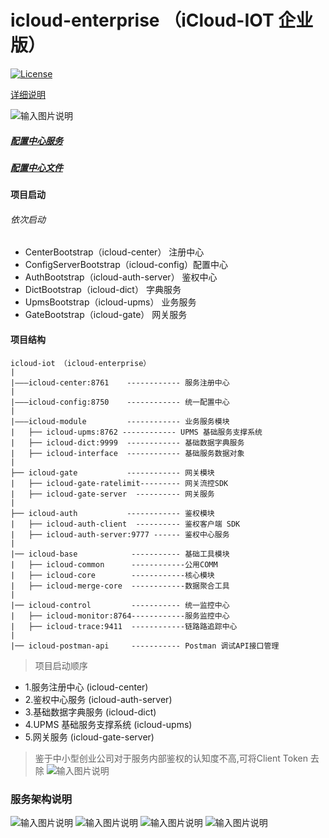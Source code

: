 # icloud-enterprise （iCloud-IOT 企业版）

[![License](https://img.shields.io/badge/License-Apache%202.0-blue.svg)](https://opensource.org/licenses/Apache-2.0)

[详细说明](https://gitee.com/icloud-iot/icloud-enterprise/wikis/%20iCloud-IOT%20%E4%BC%81%E4%B8%9A%E7%89%88%E9%A1%B9%E7%9B%AE%E8%BF%9B%E5%BA%A6%E8%AF%B4%E6%98%8E)

![输入图片说明](https://images.gitee.com/uploads/images/2019/0905/173321_41c3dba6_1468963.png "屏幕截图.png")

##### [配置中心服务](https://gitee.com/icloud-iot/icloud-config)
##### [配置中心文件](https://gitee.com/icloud-iot/icloud-enterprise/tree/master/icloud-config)

#### 项目启动
###### 依次启动
- CenterBootstrap（icloud-center）  	       注册中心
- ConfigServerBootstrap（icloud-config）配置中心
- AuthBootstrap（icloud-auth-server）         鉴权中心
- DictBootstrap（icloud-dict）    		        字典服务
- UpmsBootstrap（icloud-upms）                              业务服务
- GateBootstrap（icloud-gate）                              网关服务

#### 项目结构
	icloud-iot （icloud-enterprise）
	| 
	|———icloud-center:8761    ------------ 服务注册中心
	|
	|———icloud-config:8750    ------------ 统一配置中心
	|
	|———icloud-module    	  ------------ 业务服务模块
	|	├── icloud-upms:8762 ------------ UPMS 基础服务支撑系统       
	|	├── icloud-dict:9999  ------------ 基础数据字典服务
	|	├── icloud-interface  ------------ 基础服务数据对象
	|
	├── icloud-gate           ------------ 网关模块
	|	├── icloud-gate-ratelimit--------- 网关流控SDK
	|	├── icloud-gate-server  ---------- 网关服务
	|
	├── icloud-auth           ------------ 鉴权模块
	|	├── icloud-auth-client  ---------- 鉴权客户端 SDK
	|	├── icloud-auth-server:9777 ------ 鉴权中心服务
	|
	|── icloud-base            ----------- 基础工具模块
	|	├── icloud-common      ------------公用COMM
	|	├── icloud-core        ------------核心模块
	|	├── icloud-merge-core  ------------数据聚合工具
	|
	|── icloud-control         ----------- 统一监控中心
	|	├── icloud-monitor:8764------------服务监控中心
	|	├── icloud-trace:9411  ------------链路路追踪中心
	|
	|── icloud-postman-api     ----------- Postman 调试API接口管理

> 项目启动顺序
- 1.服务注册中心  (icloud-center)
- 2.鉴权中心服务 (icloud-auth-server)
- 3.基础数据字典服务 (icloud-dict)
- 4.UPMS 基础服务支撑系统  (icloud-upms)
- 5.网关服务 (icloud-gate-server)

> 鉴于中小型创业公司对于服务内部鉴权的认知度不高,可将Client Token 去除
![输入图片说明](https://images.gitee.com/uploads/images/2019/0905/171937_53647edd_1468963.png "屏幕截图.png" )

### 服务架构说明
![输入图片说明](https://images.gitee.com/uploads/images/2019/0905/172818_f161ad21_1468963.png "屏幕截图.png")
![输入图片说明](https://images.gitee.com/uploads/images/2019/0905/172936_30185852_1468963.png "屏幕截图.png")
![输入图片说明](https://images.gitee.com/uploads/images/2019/0905/171814_629900c2_1468963.png "屏幕截图.png")
![输入图片说明](https://images.gitee.com/uploads/images/2019/0905/171841_4c2522a5_1468963.png "屏幕截图.png")








 